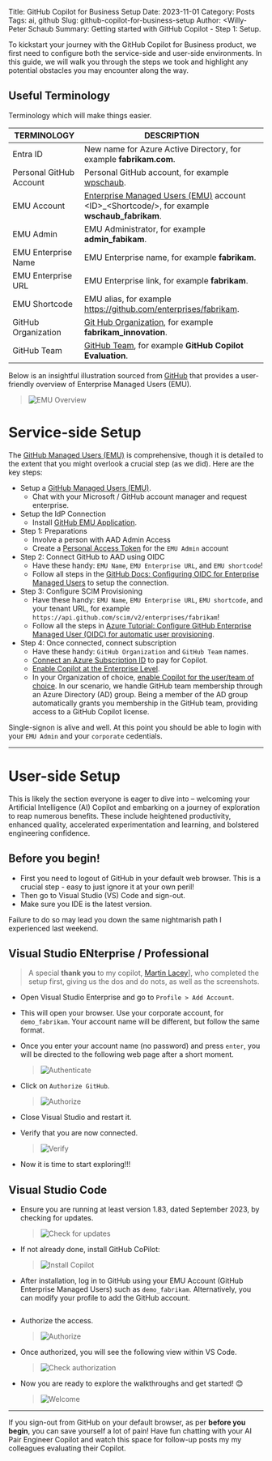Title: GitHub Copilot for Business Setup
Date: 2023-11-01
Category: Posts 
Tags: ai, github
Slug: github-copilot-for-business-setup
Author: <Willy-Peter Schaub
Summary: Getting started with GitHub Copilot - Step 1: Setup.

To kickstart your journey with the GitHub Copilot for Business product, we first need to configure both the service-side and user-side environments. In this guide, we will walk you through the steps we took and highlight any potential obstacles you may encounter along the way.

## Useful Terminology

Terminology which will make things easier.

| TERMINOLOGY         | DESCRIPTION |
|---------------------|-------------|
| Entra ID            | New name for Azure Active Directory, for example **fabrikam.com**. |
| Personal GitHub Account | Personal GitHub account, for example [wpschaub](https://github.com/wpschaub). |
| EMU Account         | [Enterprise Managed Users (EMU)](https://docs.github.com/en/enterprise-cloud@latest/admin/identity-and-access-management/using-enterprise-managed-users-for-iam/about-enterprise-managed-users) account \<ID\>_\<Shortcode/>, for example **wschaub_fabrikam**. |
| EMU Admin           | EMU Administrator, for example **admin_fabikam**. 
| EMU Enterprise Name | EMU Enterprise name, for example **fabrikam**. |
| EMU Enterprise URL  | EMU Enterprise link, for example **fabrikam**. |
| EMU Shortcode       | EMU alias, for example https://github.com/enterprises/fabrikam. |
| GitHub Organization | [Git Hub Organization](https://docs.github.com/en/organizations/collaborating-with-groups-in-organizations/about-organizations), for example **fabrikam_innovation**. |
| GitHub Team         | [GitHub Team](https://docs.github.com/en/organizations/organizing-members-into-teams/about-teams), for example **GitHub Copilot Evaluation**. |

Below is an insightful illustration sourced from [GitHub](HTTPS://GITHUB.COM) that provides a user-friendly overview of Enterprise Managed Users (EMU).

> ![EMU Overview](../images/github-copilot-for-business-setup-1.png)

# Service-side Setup

The [GitHub Managed Users (EMU)](https://docs.github.com/en/enterprise-cloud@latest/admin/identity-and-access-management/using-enterprise-managed-users-for-iam/about-enterprise-managed-users) is comprehensive, though it is detailed to the extent that you might overlook a crucial step (as we did). Here are the key steps:

- Setup a [GitHub Managed Users (EMU)](https://docs.github.com/en/enterprise-cloud@latest/admin/identity-and-access-management/using-enterprise-managed-users-for-iam/about-enterprise-managed-users).
  - Chat with your Microsoft / GitHub account manager and request  enterprise.
- Setup the IdP Connection
  - Install [GitHub EMU Application](https://azuremarketplace.microsoft.com/en-us/marketplace/apps/aad.fabrikamenterprisemanageduseroidc?tab=Overview).
- Step 1: Preparations
  - Involve a person with AAD Admin Access
  - Create a [Personal Access Token](https://docs.github.com/en/authentication/keeping-your-account-and-data-secure/managing-your-personal-access-tokens#creating-a-personal-access-token-classic) for the ``EMU Admin`` account
- Step 2: Connect GitHub to AAD using OIDC
  - Have these handy: ``EMU Name``, ``EMU Enterprise URL``, and ``EMU shortcode``!
  - Follow all steps in the [GitHub Docs: Configuring OIDC for Enterprise Managed Users](https://docs.github.com/en/enterprise-cloud@latest/admin/identity-and-access-management/using-enterprise-managed-users-for-iam/configuring-oidc-for-enterprise-managed-users) to setup the connection.
- Step 3: Configure SCIM Provisioning
  - Have these handy: ``EMU Name``, ``EMU Enterprise URL``, ``EMU shortcode``, and your tenant URL, for example ``https://api.github.com/scim/v2/enterprises/fabrikam``!
  - Follow all the steps in [Azure Tutorial: Configure GitHub Enterprise Managed User (OIDC) for automatic user provisioning](https://learn.microsoft.com/en-us/entra/identity/saas-apps/github-enterprise-managed-user-oidc-provisioning-tutorial).
- Step 4: Once connected, connect subscription
  - Have these handy: ``GitHub Organization`` and ``GitHub Team`` names.
  - [Connect an Azure Subscription ID](https://docs.github.com/en/enterprise-cloud@latest/billing/managing-the-plan-for-your-github-account/connecting-an-azure-subscription#connecting-your-azure-subscription-to-your-enterprise-account) to pay for Copilot.
  - [Enable Copilot at the Enterprise Level](https://docs.github.com/en/enterprise-cloud@latest/admin/policies/enforcing-policies-for-your-enterprise/enforcing-policies-for-github-copilot-in-your-enterprise).
  - In your Organization of choice, [enable Copilot for the user/team of choice](https://docs.github.com/en/enterprise-cloud@latest/copilot/configuring-github-copilot/configuring-github-copilot-settings-in-your-organization). In our scenario, we handle GitHub team membership through an Azure Directory (AD) group. Being a member of the AD group automatically grants you membership in the GitHub team, providing access to a GitHub Copilot license.

 Single-signon is alive and well. At this point you should be able to login with your ``EMU Admin`` and your ``corporate`` cedentials.

---

# User-side Setup

This is likely the section everyone is eager to dive into – welcoming your Artificial Intelligence (AI) Copilot and embarking on a journey of exploration to reap numerous benefits. These include heightened productivity, enhanced quality, accelerated experimentation and learning, and bolstered engineering confidence.

## Before you begin!

- First you need to logout of GitHub in your default web browser. This is a crucial step - easy to just ignore it at your own peril!  
- Then go to Visual Studio (VS) Code and sign-out. 
- Make sure you IDE is the latest version.


Failure to do so may lead you down the same nightmarish path I experienced last weekend.

## Visual Studio ENterprise / Professional

>
> A special **thank you** to my copilot, [Martin Lacey](https://wsbctechnicalblog.github.io/pages/authors.html)], who completed the setup first, giving us the dos and do nots, as well as the screenshots.
>

- Open Visual Studio Enterprise and go to ``Profile > Add Account``.
- This will open your browser. Use your corporate account, for ``demo_fabrikam``. Your account name will be different, but follow the same format.
- Once you enter your account name (no password) and press ``enter``, you will be directed to the following web page after a short moment.

  > ![Authenticate](../images/github-copilot-for-business-setup-2.png)

- Click on ``Authorize GitHub``.

  > ![Authorize](../images/github-copilot-for-business-setup-3.png)

- Close Visual Studio and restart it.
- Verify that you are now connected.

  > ![Verify](../images/github-copilot-for-business-setup-4.png)

- Now it is time to start exploring!!!

## Visual Studio Code

- Ensure you are running at least version 1.83, dated September 2023, by checking for updates.

  > ![Check for updates](../images/github-copilot-for-business-setup-5.png)

- If not already done, install GitHub CoPilot:
  
  > ![Install Copilot](../images/github-copilot-for-business-setup-6.png)

- After installation, log in to GitHub using your EMU Account (GitHub Enterprise Managed Users) such as ``demo_fabrikam``. Alternatively, you can modify your profile to add the GitHub account.

  > ![<SAMPLE PIC>](../images/github-copilot-for-business-setup-7.png)

- Authorize the access.

  > ![Authorize](../images/github-copilot-for-business-setup-8.png)

- Once authorized, you will see the following view within VS Code.

  > ![Check authorization](../images/github-copilot-for-business-setup-9.png)

- Now you are ready to explore the walkthroughs and get started!  😊

  > ![Welcome](../images/github-copilot-for-business-setup-10.png)

---

If you sign-out from GitHub on your default browser, as per **before you begin**, you can save yourself a lot of pain! Have fun chatting with your AI Pair Engineer Copilot and watch this space for follow-up posts my my colleagues evaluating their Copilot.

